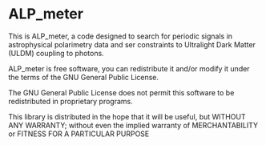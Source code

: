# ALP_meter 

This is ALP_meter, a code designed to search for periodic signals in astrophysical polarimetry data and ser constraints to Ultralight Dark Matter (ULDM) coupling to photons.

ALP_meter is free software, you can redistribute it and/or modify it under the terms of the GNU General Public License.

The GNU General Public License does not permit this software to be redistributed in proprietary programs.

This library is distributed in the hope that it will be useful, but WITHOUT ANY WARRANTY; without even the implied warranty of MERCHANTABILITY or FITNESS FOR A PARTICULAR PURPOSE
